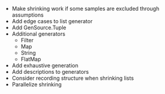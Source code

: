 - Make shrinking work if some samples are excluded through assumptions
- Add edge cases to list generator
- Add GenSource.Tuple
- Additional generators
  - Filter 
  - Map
  - String 
  - FlatMap
- Add exhaustive generation
- Add descriptions to generators
- Consider recording structure when shrinking lists
- Parallelize shrinking